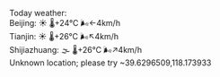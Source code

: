 Today weather:  
Beijing: ☀️   🌡️+24°C 🌬️←4km/h  
Tianjin: ☀️   🌡️+26°C 🌬️↖4km/h  
Shijiazhuang: 🌫  🌡️+26°C 🌬️↗4km/h  
Unknown location; please try ~39.6296509,118.173933  

